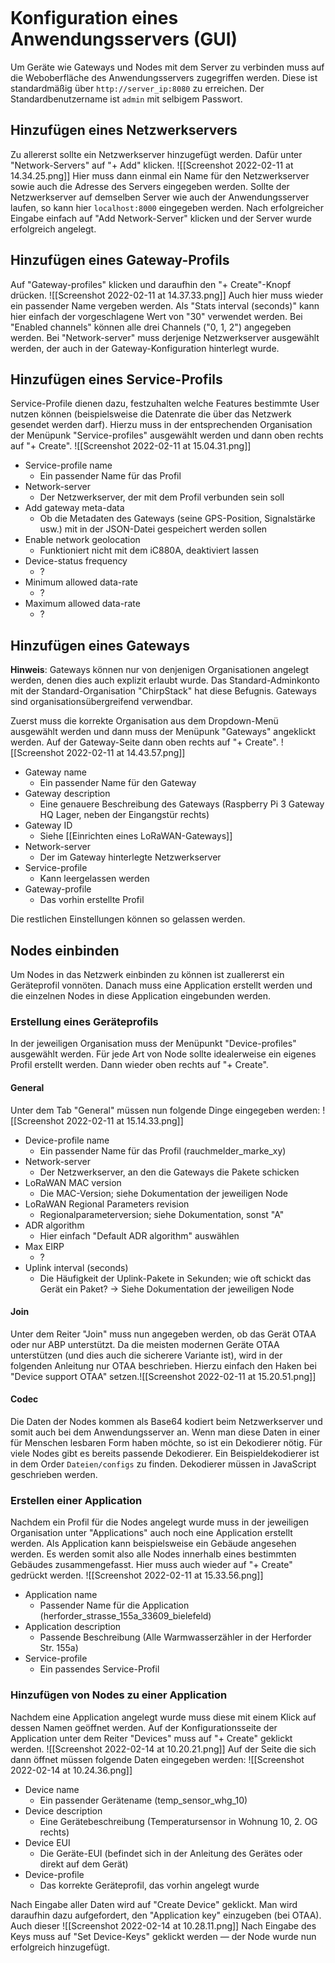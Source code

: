 ```toc
```

# Konfiguration eines Anwendungsservers (GUI)
Um Geräte wie Gateways und Nodes mit dem Server zu verbinden muss auf die Weboberfläche des Anwendungsservers zugegriffen werden. Diese ist standardmäßig über `http://server_ip:8080` zu erreichen. Der Standardbenutzername ist `admin` mit selbigem Passwort. 

## Hinzufügen eines Netzwerkservers
Zu allererst sollte ein Netzwerkserver hinzugefügt werden. Dafür unter "Network-Servers" auf "+ Add" klicken.
![[Screenshot 2022-02-11 at 14.34.25.png]]
Hier muss dann einmal ein Name für den Netzwerkserver sowie auch die Adresse des Servers eingegeben werden. Sollte der Netzwerkserver auf demselben Server wie auch der Anwendungsserver laufen, so kann hier `localhost:8000` eingegeben werden.
Nach erfolgreicher Eingabe einfach auf "Add Network-Server" klicken und der Server wurde erfolgreich angelegt. 

## Hinzufügen eines Gateway-Profils
Auf "Gateway-profiles" klicken und daraufhin den "+ Create"-Knopf drücken.
![[Screenshot 2022-02-11 at 14.37.33.png]]
Auch hier muss wieder ein passender Name vergeben werden. Als "Stats interval (seconds)" kann hier einfach der vorgeschlagene Wert von "30" verwendet werden. Bei "Enabled channels" können alle drei Channels ("0, 1, 2") angegeben werden. Bei "Network-server" muss derjenige Netzwerkserver ausgewählt werden, der auch in der Gateway-Konfiguration hinterlegt wurde.

## Hinzufügen eines Service-Profils
Service-Profile dienen dazu, festzuhalten welche Features bestimmte User nutzen können (beispielsweise die Datenrate die über das Netzwerk gesendet werden darf). Hierzu muss in der entsprechenden Organisation der Menüpunk "Service-profiles" ausgewählt werden und dann oben rechts auf "+ Create". 
![[Screenshot 2022-02-11 at 15.04.31.png]]
- Service-profile name
	- Ein passender Name für das Profil
- Network-server
	- Der Netzwerkserver, der mit dem Profil verbunden sein soll
- Add gateway meta-data
	- Ob die Metadaten des Gateways (seine GPS-Position, Signalstärke usw.) mit in der JSON-Datei gespeichert werden sollen
- Enable network geolocation
	- Funktioniert nicht mit dem iC880A, deaktiviert lassen
- Device-status frequency
	- ?
- Minimum allowed data-rate
	- ?
- Maximum allowed data-rate
	- ?

## Hinzufügen eines Gateways
**Hinweis**: Gateways können nur von denjenigen Organisationen angelegt werden, denen dies auch explizit erlaubt wurde. Das Standard-Adminkonto mit der Standard-Organisation "ChirpStack" hat diese Befugnis. Gateways sind organisationsübergreifend verwendbar.

Zuerst muss die korrekte Organisation aus dem Dropdown-Menü ausgewählt werden und dann muss der Menüpunk "Gateways" angeklickt werden. Auf der Gateway-Seite dann oben rechts auf "+ Create".
![[Screenshot 2022-02-11 at 14.43.57.png]]
- Gateway name
	- Ein passender Name für den Gateway
- Gateway description
	- Eine genauere Beschreibung des Gateways (Raspberry Pi 3 Gateway HQ Lager, neben der Eingangstür rechts)
- Gateway ID
	- Siehe [[Einrichten eines LoRaWAN-Gateways]]
- Network-server
	- Der im Gateway hinterlegte Netzwerkserver
- Service-profile
	- Kann leergelassen werden
- Gateway-profile
	- Das vorhin erstellte Profil 
		
Die restlichen Einstellungen können so gelassen werden.

## Nodes einbinden
Um Nodes in das Netzwerk einbinden zu können ist zuallererst ein Geräteprofil vonnöten. Danach muss eine Application erstellt werden und die einzelnen Nodes in diese Application eingebunden werden.

### Erstellung eines Geräteprofils
In der jeweiligen Organisation muss der Menüpunkt "Device-profiles" ausgewählt werden. Für jede Art von Node sollte idealerweise ein eigenes Profil erstellt werden. Dann wieder oben rechts auf "+ Create".

#### General
Unter dem Tab "General" müssen nun folgende Dinge eingegeben werden:
![[Screenshot 2022-02-11 at 15.14.33.png]]
- Device-profile name
	- Ein passender Name für das Profil (rauchmelder_marke_xy)
- Network-server
	- Der Netzwerkserver, an den die Gateways die Pakete schicken
- LoRaWAN MAC version
	- Die MAC-Version; siehe Dokumentation der jeweiligen Node
- LoRaWAN Regional Parameters revision
	- Regionalparameterversion; siehe Dokumentation, sonst "A"
- ADR algorithm
	- Hier einfach "Default ADR algorithm" auswählen
- Max EIRP
	- ? 
- Uplink interval (seconds)
	- Die Häufigkeit der Uplink-Pakete in Sekunden; wie oft schickt das Gerät ein Paket? -> Siehe Dokumentation der jeweiligen Node

#### Join
Unter dem Reiter "Join" muss nun angegeben werden, ob das Gerät OTAA oder nur ABP unterstützt. Da die meisten modernen Geräte OTAA unterstützen (und dies auch die sicherere Variante ist), wird in der folgenden Anleitung nur OTAA beschrieben.
Hierzu einfach den Haken bei "Device support OTAA" setzen.![[Screenshot 2022-02-11 at 15.20.51.png]]

#### Codec
Die Daten der Nodes kommen als Base64 kodiert beim Netzwerkserver und somit auch bei dem Anwendungsserver an. Wenn man diese Daten in einer für Menschen lesbaren Form haben möchte, so ist ein Dekodierer nötig. Für viele Nodes gibt es bereits passende Dekodierer. Ein Beispieldekodierer ist in dem Order `Dateien/configs` zu finden. Dekodierer müssen in JavaScript geschrieben werden.

### Erstellen einer Application
Nachdem ein Profil für die Nodes angelegt wurde muss in der jeweiligen Organisation unter "Applications" auch noch eine Application erstellt werden. Als Application kann beispielsweise ein Gebäude angesehen werden. Es werden somit also alle Nodes innerhalb eines bestimmten Gebäudes zusammengefasst. Hier muss auch wieder auf "+ Create" gedrückt werden.
![[Screenshot 2022-02-11 at 15.33.56.png]]
- Application name
	- Passender Name für die Application (herforder_strasse_155a_33609_bielefeld)
- Application description
	- Passende Beschreibung (Alle Warmwasserzähler in der Herforder Str. 155a)
- Service-profile
	- Ein passendes Service-Profil

### Hinzufügen von Nodes zu einer Application
Nachdem eine Application angelegt wurde muss diese mit einem Klick auf dessen Namen geöffnet werden. Auf der Konfigurationsseite der Application unter dem Reiter "Devices" muss auf "+ Create" geklickt werden.
![[Screenshot 2022-02-14 at 10.20.21.png]]
Auf der Seite die sich dann öffnet müssen folgende Daten eingegeben werden:
![[Screenshot 2022-02-14 at 10.24.36.png]]
- Device name
	- Ein passender Gerätename (temp_sensor_whg_10)
- Device description
	- Eine Gerätebeschreibung (Temperatursensor in Wohnung 10, 2. OG rechts)
- Device EUI
	- Die Geräte-EUI (befindet sich in der Anleitung des Gerätes oder direkt auf dem Gerät)
- Device-profile
	- Das korrekte Geräteprofil, das vorhin angelegt wurde

Nach Eingabe aller Daten wird auf "Create Device" geklickt. Man wird daraufhin dazu aufgefordert, den "Application key" einzugeben (bei OTAA). Auch dieser
 ![[Screenshot 2022-02-14 at 10.28.11.png]]
 Nach Eingabe des Keys muss auf "Set Device-Keys" geklickt werden — der Node wurde nun erfolgreich hinzugefügt.